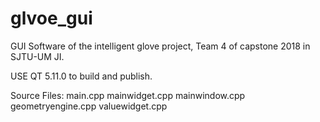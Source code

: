 # glvoe_gui

GUI Software of the intelligent glove project, Team 4 of capstone 2018 in SJTU-UM JI.

USE QT 5.11.0 to build and publish.

Source Files:
main.cpp
mainwidget.cpp
mainwindow.cpp
geometryengine.cpp
valuewidget.cpp